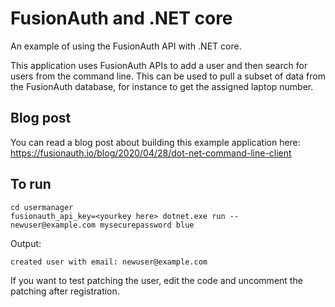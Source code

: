 # FusionAuth and .NET core 

An example of using the FusionAuth API with .NET core.

This application uses FusionAuth APIs to add a user and then search for users from the command line. This can be used to pull a subset of data from the FusionAuth database, for instance to get the assigned laptop number.

## Blog post

You can read a blog post about building this example application here: https://fusionauth.io/blog/2020/04/28/dot-net-command-line-client

## To run

```
cd usermanager
fusionauth_api_key=<yourkey here> dotnet.exe run -- newuser@example.com mysecurepassword blue
```

Output:
```
created user with email: newuser@example.com
```

If you want to test patching the user, edit the code and uncomment the patching after registration.
